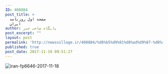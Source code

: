 ```yaml
---
ID: 408884
post_title: >
  صفحه اول روزنامه
  ایران
author: پایگاه صاحب خبر
post_excerpt: ""
layout: post
permalink: 'http://newsvillage.ir/408884/%d8%b5%d9%81%d8%ad%d9%87-%d8%a7%d9%88%d9%84-%d8%b1%d9%88%d8%b2%d9%86%d8%a7%d9%85%d9%87-%d8%a7%db%8c%d8%b1%d8%a7%d9%86-2/'
published: true
post_date: 2017-11-19 09:51:27
---
```

<img src="http://sahebkhabar.ir/download?f=2017/11/18/4/631228.jpg" alt="iran-fp6646-2017-11-18">